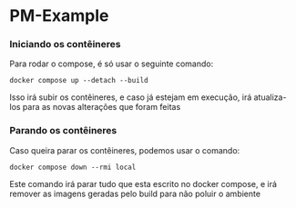 # PM-Example

### Iniciando os contêineres

Para rodar o compose, é só usar o seguinte comando:

```shell
docker compose up --detach --build
```

Isso irá subir os contêineres, e caso já estejam em execução, irá atualiza-los para as novas alterações que foram feitas

### Parando os contêineres

Caso queira parar os contêineres, podemos usar o comando:

```shell
docker compose down --rmi local
```

Este comando irá parar tudo que esta escrito no docker compose, e irá remover as imagens geradas pelo build para não poluir o ambiente
